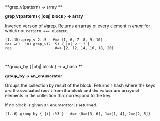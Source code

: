 **grep\_v(pattern) → array **

**grep\_v(pattern) { \|obj\| block } → array**

Inverted version of
[\#grep](http://ruby-doc.org/core-2.3.0/Enumerable.html#method-i-grep). Returns
an array of every element in *enum* for which not `Pattern === element`.

~~~~~~~~~~~~~~~~~~~~~~~~~~~~~~~~~~~~~~~~~~~~~~~~~~~~~~~~~~~~~~~~~~~~~~~~~~~~~~~~
(1..10).grep_v 2..5   #=> [1, 6, 7, 8, 9, 10]
res =(1..10).grep_v(2..5) { |v| v * 2 }
res                    #=> [2, 12, 14, 16, 18, 20]
~~~~~~~~~~~~~~~~~~~~~~~~~~~~~~~~~~~~~~~~~~~~~~~~~~~~~~~~~~~~~~~~~~~~~~~~~~~~~~~~

 

**group\_by { \|obj\| block } → a\_hash **

**group\_by → an\_enumerator**

Groups the collection by result of the block. Returns a hash where the keys are
the evaluated result from the block and the values are arrays of elements in the
collection that correspond to the key.

If no block is given an enumerator is returned.

~~~~~~~~~~~~~~~~~~~~~~~~~~~~~~~~~~~~~~~~~~~~~~~~~~~~~~~~~~~~~~~~~~~~~~~~~~~~~~~~
(1..6).group_by { |i| i%3 }   #=> {0=>[3, 6], 1=>[1, 4], 2=>[2, 5]}
~~~~~~~~~~~~~~~~~~~~~~~~~~~~~~~~~~~~~~~~~~~~~~~~~~~~~~~~~~~~~~~~~~~~~~~~~~~~~~~~
